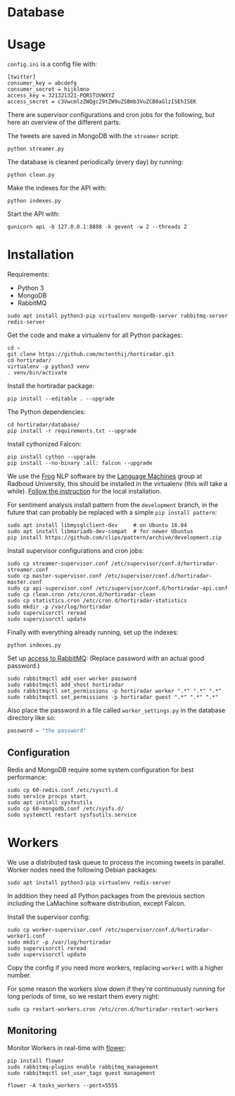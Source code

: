 Database
========

# Usage

`config.ini` is a config file with:

``` shell
[twitter]
consumer_key = abcdefg
consumer_secret = hijklmno
access_key = 321321321-PQRSTUVWXYZ
access_secret = c3VwcmlzZWQgc29tZW9uZSBmb3VuZCB0aGlzISEhISEK
```

There are supervisor configurations and cron jobs for the following, but here an
overview of the different parts:

The tweets are saved in MongoDB with the `streamer` script:
``` shell
python streamer.py
```

The database is cleaned periodically (every day) by running:
``` shell
python clean.py
```

Make the indexes for the API with:
``` shell
python indexes.py
```

Start the API with:
``` shell
gunicorn api -b 127.0.0.1:8888 -k gevent -w 2 --threads 2
```

# Installation

Requirements:

* Python 3
* MongoDB
* RabbitMQ

``` shell
sudo apt install python3-pip virtualenv mongodb-server rabbitmq-server redis-server
```

Get the code and make a virtualenv for all Python packages:
``` shell
cd ~
git clone https://github.com/mctenthij/hortiradar.git
cd hortiradar/
virtualenv -p python3 venv
. venv/bin/activate
```

Install the hortiradar package:
``` shell
pip install --editable . --upgrade
```

The Python dependencies:
``` shell
cd hortiradar/database/
pip install -r requirements.txt --upgrade
```

Install cythonized Falcon:
``` shell
pip install cython --upgrade
pip install --no-binary :all: falcon --upgrade
```

We use the [Frog][] NLP software by the [Language Machines][lama] group at
Radboud University, this should be installed in the virtualenv (this will take a
while). [Follow the instruction][lamachine] for the local installation.

[Frog]: https://languagemachines.github.io/frog/
[lama]: http://applejack.science.ru.nl/languagemachines/
[lamachine]: https://proycon.github.io/LaMachine/

For sentiment analysis install pattern from the `development` branch, in the
future that can probably be replaced with a simple `pip install pattern`:

``` shell
sudo apt install libmysqlclient-dev     # on Ubuntu 16.04
sudo apt install libmariadb-dev-compat  # for newer Ubuntus
pip install https://github.com/clips/pattern/archive/development.zip
```

Install supervisor configurations and cron jobs:
``` shell
sudo cp streamer-supervisor.conf /etc/supervisor/conf.d/hortiradar-streamer.conf
sudo cp master-supervisor.conf /etc/supervisor/conf.d/hortiradar-master.conf
sudo cp api-supervisor.conf /etc/supervisor/conf.d/hortiradar-api.conf
sudo cp clean.cron /etc/cron.d/hortiradar-clean
sudo cp statistics.cron /etc/cron.d/hortiradar-statistics
sudo mkdir -p /var/log/hortiradar
sudo supervisorctl reread
sudo supervisorctl update
```

Finally with everything already running, set up the indexes:
``` shell
python indexes.py
```

Set up [access to RabbitMQ](http://docs.celeryproject.org/en/latest/getting-started/brokers/rabbitmq.html#setting-up-rabbitmq):
(Replace password with an actual good password.)
``` shell
sudo rabbitmqctl add_user worker password
sudo rabbitmqctl add_vhost hortiradar
sudo rabbitmqctl set_permissions -p hortiradar worker ".*" ".*" ".*"
sudo rabbitmqctl set_permissions -p hortiradar guest ".*" ".*" ".*"
```

Also place the password in a file called `worker_settings.py` in the database
directory like so:
``` python
password = "the password"
```

## Configuration

Redis and MongoDB require some system configuration for best performance:

``` shell
sudo cp 60-redis.conf /etc/sysctl.d
sudo service procps start
sudo apt install sysfsutils
sudo cp 60-mongodb.conf /etc/sysfs.d/
sudo systemctl restart sysfsutils.service
```

# Workers

We use a distributed task queue to process the incoming tweets in parallel.
Worker nodes need the following Debian packages:
``` shell
sudo apt install python3-pip virtualenv redis-server
```

In addition they need all Python packages from the previous section including
the LaMachine software distribution, except Falcon.

Install the supervisor config:
``` shell
sudo cp worker-supervisor.conf /etc/supervisor/conf.d/hortiradar-worker1.conf
sudo mkdir -p /var/log/hortiradar
sudo supervisorctl reread
sudo supervisorctl update
```

Copy the config if you need more workers, replacing `worker1` with a higher
number.

For some reason the workers slow down if they're continuously running for long
periods of time, so we restart them every night:
``` shell
sudo cp restart-workers.cron /etc/cron.d/hortiradar-restart-workers
```

## Monitoring

Monitor Workers in real-time with [flower][]:

``` shell
pip install flower
sudo rabbitmq-plugins enable rabbitmq_management
sudo rabbitmqctl set_user_tags guest management

flower -A tasks_workers --port=5555
```

[flower]: https://flower.readthedocs.io/en/latest/
